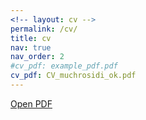 ```yaml
---
<!-- layout: cv -->
permalink: /cv/
title: cv
nav: true
nav_order: 2
#cv_pdf: example_pdf.pdf
cv_pdf: CV_muchrosidi_ok.pdf
---
```




<!-- This will open the pdf directly, but delete cv.html in _layouts first - Rosidi -->
<!--   
<embed src="{{ '/assets/pdf/CV_muchrosidi_ok.pdf' }}" width="100%" height="800px" type="application/pdf">
-->
<a href="{{ '/assets/pdf/CV_muchrosidi_ok.pdf' }}" target="_blank">
  Open PDF
</a>














